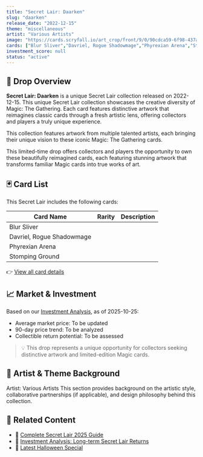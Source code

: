 ```yaml
---
title: "Secret Lair: Daarken"
slug: "daarken"
release_date: "2022-12-15"
theme: "miscellaneous"
artist: "Various Artists"
image: "https://cards.scryfall.io/art_crop/front/9/0/90cdca59-6f98-437a-b3fd-a48264dd276f.jpg?1674243506"
cards: ["Blur Sliver","Davriel, Rogue Shadowmage","Phyrexian Arena","Stomping Ground"]
investment_score: null
status: "active"
---
```


## 💠 Drop Overview
**Secret Lair: Daarken** is a unique Secret Lair collection released on 2022-12-15. This unique Secret Lair collection showcases the creative diversity of Magic: The Gathering. Each card features distinctive artwork that reimagines classic cards through a fresh artistic lens, offering collectors and players a truly unique experience.

This collection features artwork from multiple talented artists, each bringing their unique vision to these iconic Magic: The Gathering cards.

This limited-time drop offers collectors and players the opportunity to own these beautifully reimagined cards, each featuring stunning artwork that transforms familiar Magic cards into true works of art.

## 🃏 Card List
This Secret Lair includes the following cards:

| Card Name | Rarity | Description |
|-----------|---------|-------------|
| Blur Sliver |  |  |
| Davriel, Rogue Shadowmage |  |  |
| Phyrexian Arena |  |  |
| Stomping Ground |  |  |

👉 [View all card details](/cards?drop=daarken)

## 📈 Market & Investment
Based on our [Investment Analysis](/investment/daarken), as of 2025-10-25:
- Average market price: To be updated
- 90-day price trend: To be analyzed
- Collectible return potential: To be assessed

> 💡 This drop represents a unique opportunity for collectors seeking distinctive artwork and limited-edition Magic cards.

## 🎨 Artist & Theme Background
Artist: Various Artists
This section provides background on the artistic style, collaborative partnerships (if applicable), and design philosophy behind this collection.

## 🔗 Related Content
- 📰 [Complete Secret Lair 2025 Guide](/news/secret-lair-2025-complete-guide)
- 💼 [Investment Analysis: Long-term Secret Lair Returns](/investment)
- 🎃 [Latest Halloween Special](/drops/secret-scare-superdrop-2025)
